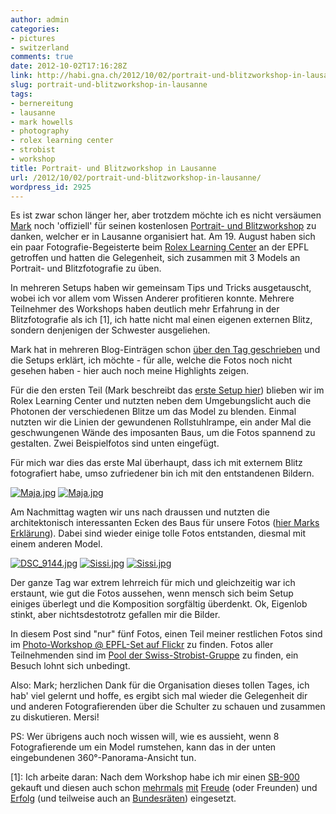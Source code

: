 ```yaml
---
author: admin
categories:
- pictures
- switzerland
comments: true
date: 2012-10-02T17:16:28Z
link: http://habi.gna.ch/2012/10/02/portrait-und-blitzworkshop-in-lausanne/
slug: portrait-und-blitzworkshop-in-lausanne
tags:
- bernereitung
- lausanne
- mark howells
- photography
- rolex learning center
- strobist
- workshop
title: Portrait- und Blitzworkshop in Lausanne
url: /2012/10/02/portrait-und-blitzworkshop-in-lausanne/
wordpress_id: 2925
---
```


Es ist zwar schon länger her, aber trotzdem möchte ich es nicht versäumen [Mark](http://permanenttourist.ch) noch 'offiziell' für seinen kostenlosen [Portrait- und Blitzworkshop](http://www.facebook.com/events/133545773452122/) zu danken, welcher er in Lausanne organisiert hat. Am 19. August haben sich ein paar Fotografie-Begeisterte beim [Rolex Learning Center](http://habi.gna.ch/2012/06/13/das-rolex-learning-center-an-der-epfl-in-lausanne-revisited/) an der EPFL getroffen und hatten die Gelegenheit, sich zusammen mit 3 Models an Portrait- und Blitzfotografie zu üben.




In mehreren Setups haben wir gemeinsam Tips und Tricks ausgetauscht, wobei ich vor allem vom Wissen Anderer profitieren konnte. Mehrere Teilnehmer des Workshops haben deutlich mehr Erfahrung in der Blitzfotografie als ich [1], ich hatte nicht mal einen eigenen externen Blitz, sondern denjenigen der Schwester ausgeliehen.




Mark hat in mehreren Blog-Einträgen schon [über den Tag geschrieben](http://permanenttourist.ch/blog/2012/08/portrait-and-lighting-workshop-in-lausanne/) und die Setups erklärt, ich möchte - für alle, welche die Fotos noch nicht gesehen haben - hier auch noch meine Highlights zeigen.




Für die den ersten Teil (Mark beschreibt das [erste Setup hier](http://permanenttourist.ch/blog/2012/08/lighting-workshop-in-lausanne-setup-one/)) blieben wir im Rolex Learning Center und nutzten neben dem Umgebungslicht auch die Photonen der verschiedenen Blitze um das Model zu blenden. Einmal nutzten wir die Linien der gewundenen Rollstuhlrampe, ein ander Mal die geschwungenen Wände des imposanten Baus, um die Fotos spannend zu gestalten. Zwei Beispielfotos sind unten eingefügt.




Für mich war dies das erste Mal überhaupt, dass ich mit externem Blitz fotografiert habe, umso zufriedener bin ich mit den entstandenen Bildern.




[![Maja.jpg](http://habi.gna.ch/wp-content/uploads/2012/10/Maja-tm.jpg)](http://habi.gna.ch/wp-content/uploads/2012/10/Maja.jpg) [![Maja.jpg](http://habi.gna.ch/wp-content/uploads/2012/10/Maja-tm1.jpg)](http://habi.gna.ch/wp-content/uploads/2012/10/Maja1.jpg)


  



Am Nachmittag wagten wir uns nach draussen und nutzten die architektonisch interessanten Ecken des Baus für unsere Fotos ([hier Marks Erklärung](http://permanenttourist.ch/blog/2012/08/lighting-workshop-in-lausanne-setup-two/)). Dabei sind wieder einige tolle Fotos entstanden, diesmal mit einem anderen Model.




  

[![DSC_9144.jpg](http://habi.gna.ch/wp-content/uploads/2012/10/DSC_9144-tm.jpg)](http://habi.gna.ch/wp-content/uploads/2012/10/DSC_9144.jpg) [![Sissi.jpg](http://habi.gna.ch/wp-content/uploads/2012/10/Sissi-tm.jpg)](http://habi.gna.ch/wp-content/uploads/2012/10/Sissi.jpg) [![Sissi.jpg](http://habi.gna.ch/wp-content/uploads/2012/10/Sissi-tm1.jpg)](http://habi.gna.ch/wp-content/uploads/2012/10/Sissi1.jpg)


  



Der ganze Tag war extrem lehrreich für mich und gleichzeitig war ich erstaunt, wie gut die Fotos aussehen, wenn mensch sich beim Setup einiges überlegt und die Komposition sorgfältig überdenkt. Ok, Eigenlob stinkt, aber nichtsdestotrotz gefallen mir die Bilder.




In diesem Post sind "nur" fünf Fotos, einen Teil meiner restlichen Fotos sind im [Photo-Workshop @ EPFL-Set auf Flickr](http://www.flickr.com/photos/habi/sets/72157631145740440/) zu finden. Fotos aller Teilnehmenden sind im [Pool der Swiss-Strobist-Gruppe](http://www.flickr.com/groups/swiss-strobist/pool/tags/rolex2012/) zu finden, ein Besuch lohnt sich unbedingt.  





Also: Mark; herzlichen Dank für die Organisation dieses tollen Tages, ich hab' viel gelernt und hoffe, es ergibt sich mal wieder die Gelegenheit dir und anderen Fotografierenden über die Schulter zu schauen und zusammen zu diskutieren. Mersi!




PS: Wer übrigens auch noch wissen will, wie es aussieht, wenn 8 Fotografierende um ein Model rumstehen, kann das in der unten eingebundenen 360°-Panorama-Ansicht tun.




  





[1]: Ich arbeite daran: Nach dem Workshop habe ich mir einen [SB-900](http://www.kenrockwell.com/nikon/sb900.htm) gekauft und diesen auch schon [mehrmals](http://www.flickr.com/photos/79112147@N00/7939354584) [mit](http://www.flickr.com/photos/79112147@N00/7924707540) [Freude](http://www.flickr.com/photos/79112147@N00/7924696436) (oder Freunden) und [Erfolg](http://www.flickr.com/photos/79112147@N00/7924705974) (und teilweise auch an [Bundesräten](http://www.flickr.com/photos/chfoundation/8030049540/in/set-72157631636396499)) eingesetzt.
